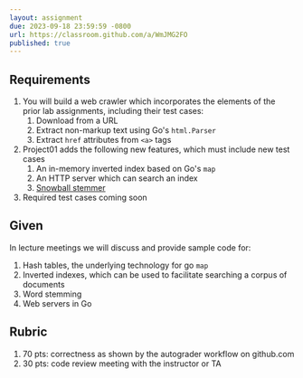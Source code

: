 ```yaml
---
layout: assignment
due: 2023-09-18 23:59:59 -0800
url: https://classroom.github.com/a/WmJMG2FO
published: true
---
```

## Requirements
1. You will build a web crawler which incorporates the elements of the prior lab assignments, including their test cases: 
    1. Download from a URL
    1. Extract non-markup text using Go's `html.Parser`
    1. Extract `href` attributes from `<a>` tags
1. Project01 adds the following new features, which must include new test cases
    1. An in-memory inverted index based on Go's `map`
    1. An HTTP server which can search an index
    1. [Snowball stemmer](https://github.com/kljensen/snowball)
1. Required test cases coming soon

## Given

In lecture meetings we will discuss and provide sample code for:
1. Hash tables, the underlying technology for go `map`
1. Inverted indexes, which can be used to facilitate searching a corpus of documents
1. Word stemming
1. Web servers in Go

## Rubric
1. 70 pts: correctness as shown by the autograder workflow on github.com
1. 30 pts: code review meeting with the instructor or TA